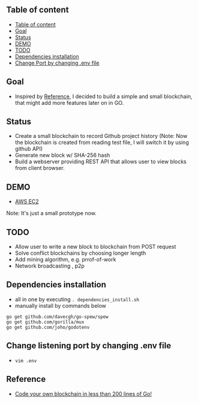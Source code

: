 ## Table of content
- [Table of content](#table-of-content)
- [Goal](#goal)
- [Status](#status)
- [DEMO](#demo)
- [TODO](#todo)
- [Dependencies installation](#dependencies-installation)
- [Change Port by changing .env file](#change-port-by-changing-env-file)


## Goal
- Inspired by [Reference](#reference), I decided to build a simple and small blockchain, that might add more features later on in GO.  

## Status
- Create a small blockchain to record Github project history (Note: Now the blockchain is created from reading test file, I will switch it by using github API)
- Generate new block w/ SHA-256 hash 
- Build a webserver providing REST API that allows user to view blocks from client browser. 

## DEMO 
- [AWS EC2](http://ec2-35-180-136-222.eu-west-3.compute.amazonaws.com:8080/#) 

Note: It's just a small prototype now.

## TODO
- Allow user to write a new block to blockchain from POST request
- Solve conflict blockchains by choosing longer length
- Add mining algorithm, e.g. prrof-of-work 
- Network broadcasting , p2p

## Dependencies installation
- all in one by executing `. dependencies_install.sh`
- manually install by commands below 
```
go get github.com/davecgh/go-spew/spew
go get github.com/gorilla/mux
go get github.com/joho/godotenv
```
## Change listening port by changing .env file
- `vim .env` 

## Reference 
- [Code your own blockchain in less than 200 lines of Go!](https://medium.com/@mycoralhealth/code-your-own-blockchain-in-less-than-200-lines-of-go-e296282bcffc)
